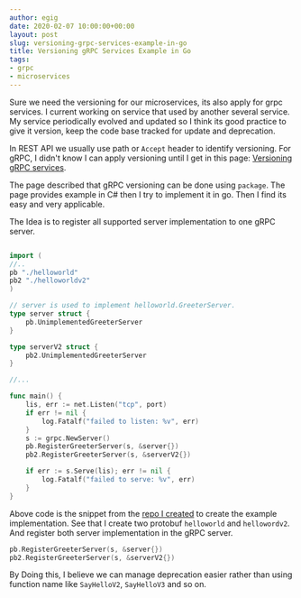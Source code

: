 ```yaml
---
author: egig
date: 2020-02-07 10:00:00+00:00
layout: post
slug: versioning-grpc-services-example-in-go
title: Versioning gRPC Services Example in Go
tags:
- grpc
- microservices
---
```


Sure we need the versioning for our microservices, its also apply for grpc services.
I current working on service that used by another several service.
My service periodically evolved and updated so I think its good practice to give it
version, keep the code base tracked for update and deprecation.

In REST API we usually use path or `Accept` header to identify versioning.
For gRPC, I didn't know I can apply versioning until I get in this page:
[Versioning gRPC services](https://docs.microsoft.com/en-us/aspnet/core/grpc/versioning?view=aspnetcore-3.1]).

The page described that gRPC versioning can be done using `package`.
The page provides example in C# then I try to implement it in go.
Then I find its easy and very applicable.

The Idea is to register all supported server implementation to one gRPC server.

```go

import (
//..
pb "./helloworld"
pb2 "./helloworldv2"
)

// server is used to implement helloworld.GreeterServer.
type server struct {
	pb.UnimplementedGreeterServer
}

type serverV2 struct {
	pb2.UnimplementedGreeterServer
}

//...

func main() {
	lis, err := net.Listen("tcp", port)
	if err != nil {
		log.Fatalf("failed to listen: %v", err)
	}
	s := grpc.NewServer()
	pb.RegisterGreeterServer(s, &server{})
	pb2.RegisterGreeterServer(s, &serverV2{})

	if err := s.Serve(lis); err != nil {
		log.Fatalf("failed to serve: %v", err)
	}
}

```

Above code is the snippet from the [repo I created](https://github.com/egig/grpc_versioning_example)
to create the example implementation.
See that I create two protobuf `helloworld` and `hellowordv2`.
And register both server implementation in the gRPC server.

```go
pb.RegisterGreeterServer(s, &server{})
pb2.RegisterGreeterServer(s, &serverV2{})
```

By Doing this, I believe we can manage deprecation easier rather than using
function name like `SayHelloV2`, `SayHelloV3` and so on.